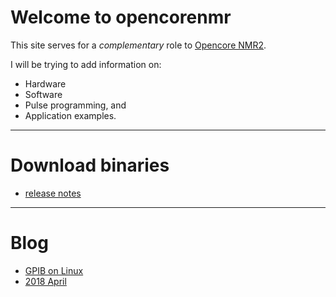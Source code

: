 # Welcome to opencorenmr

This site serves for a _complementary_ role to [Opencore NMR2](http://kuchem.kyoto-u.ac.jp/bun/indiv/takezo/opencorenmr2/index.html).

I will be trying to add information on:
 - Hardware
 - Software
 - Pulse programming, and
 - Application examples.

---

# Download binaries
- [release notes](release/release.md)

---

# Blog
- [GPIB on Linux](blog/gpibOnLinux.md)
- [2018 April](blog/2018Apr.md)

